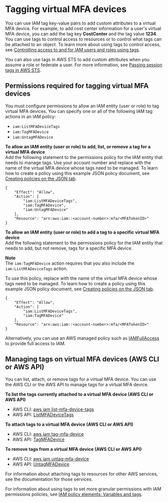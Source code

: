 # Tagging virtual MFA devices<a name="id_tags_virtual-mfa"></a>

You can use IAM tag key\-value pairs to add custom attributes to a virtual MFA device\. For example, to add cost center information for a user's virtual MFA device, you can add the tag key **CostCenter** and the tag value **1234**\. You can use tags to control access to resources or to control what tags can be attached to an object\. To learn more about using tags to control access, see [Controlling access to and for IAM users and roles using tags](access_iam-tags.md)\.

You can also use tags in AWS STS to add custom attributes when you assume a role or federate a user\. For more information, see [Passing session tags in AWS STS](id_session-tags.md)\.

## Permissions required for tagging virtual MFA devices<a name="id_tags_virtual-mfa_permissions"></a>

You must configure permissions to allow an IAM entity \(user or role\) to tag virtual MFA devices\. You can specify one or all of the following IAM tag actions in an IAM policy:
+ `iam:ListMFADeviceTags`
+ `iam:TagMFADevice`
+ `iam:UntagMFADevice`

**To allow an IAM entity \(user or role\) to add, list, or remove a tag for a virtual MFA device**  
Add the following statement to the permissions policy for the IAM entity that needs to manage tags\. Use your account number and replace *<MFATokenID>* with the name of the virtual MFA device whose tags need to be managed\. To learn how to create a policy using this example JSON policy document, see [Creating policies on the JSON tab](access_policies_create-console.md#access_policies_create-json-editor)\.

```
{
    "Effect": "Allow",
    "Action": [
        "iam:ListMFADeviceTags",
        "iam:TagMFADevice",
        "iam:UntagMFADevice"
    ],
    "Resource": "arn:aws:iam::<account-number>:mfa/<MFATokenID>"
}
```

**To allow an IAM entity \(user or role\) to add a tag to a specific virtual MFA device**  
Add the following statement to the permissions policy for the IAM entity that needs to add, but not remove, tags for a specific MFA device\.

**Note**  
The `iam:TagMFADevice` action requires that you also include the `iam:ListMFADeviceTags` action\.

To use this policy, replace *<MFATokenID>* with the name of the virtual MFA device whose tags need to be managed\. To learn how to create a policy using this example JSON policy document, see [Creating policies on the JSON tab](access_policies_create-console.md#access_policies_create-json-editor)\.

```
{
    "Effect": "Allow",
    "Action": [
        "iam:ListMFADeviceTags",
        "iam:TagMFADevice"
    ],
    "Resource": "arn:aws:iam::<account-number>:mfa/<MFATokenID>"
}
```

Alternatively, you can use an AWS managed policy such as [IAMFullAccess](https://console.aws.amazon.com/iam/home#policies/arn:aws:iam::aws:policy/IAMFullAccess) to provide full access to IAM\.

## Managing tags on virtual MFA devices \(AWS CLI or AWS API\)<a name="id_tags_virtual-mfa_procs-cli-api"></a>

You can list, attach, or remove tags for a virtual MFA device\. You can use the AWS CLI or the AWS API to manage tags for a virtual MFA device\.

**To list the tags currently attached to a virtual MFA device \(AWS CLI or AWS API\)**
+ AWS CLI: [aws iam list\-mfa\-device\-tags](https://docs.aws.amazon.com/cli/latest/reference/iam/list-mfa-device-tags.html)
+ AWS API: [ListMFADeviceTags](https://docs.aws.amazon.com/IAM/latest/APIReference/API_ListMFADeviceTags.html)

**To attach tags to a virtual MFA device \(AWS CLI or AWS API\)**
+ AWS CLI: [aws iam tag\-mfa\-device](https://docs.aws.amazon.com/cli/latest/reference/iam/tag-mfa-device.html)
+ AWS API: [TagMFADevice](https://docs.aws.amazon.com/IAM/latest/APIReference/API_TagMFADevice.html)

**To remove tags from a virtual MFA device \(AWS CLI or AWS API\)**
+ AWS CLI: [aws iam untag\-mfa\-device](https://docs.aws.amazon.com/cli/latest/reference/iam/untag-mfa-device.html)
+ AWS API: [UntagMFADevice](https://docs.aws.amazon.com/IAM/latest/APIReference/API_UntagMFADevice.html)

For information about attaching tags to resources for other AWS services, see the documentation for those services\. 

For information about using tags to set more granular permissions with IAM permissions policies, see [IAM policy elements: Variables and tags](reference_policies_variables.md)\.